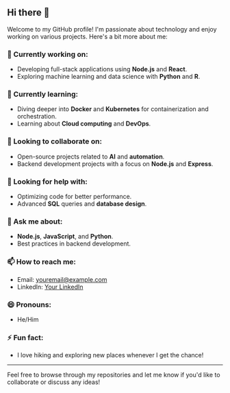 ## Hi there 👋

Welcome to my GitHub profile! I'm passionate about technology and enjoy working on various projects. Here's a bit more about me:

### 🔭 Currently working on:
- Developing full-stack applications using **Node.js** and **React**.
- Exploring machine learning and data science with **Python** and **R**.

### 🌱 Currently learning:
- Diving deeper into **Docker** and **Kubernetes** for containerization and orchestration.
- Learning about **Cloud computing** and **DevOps**.

### 👯 Looking to collaborate on:
- Open-source projects related to **AI** and **automation**.
- Backend development projects with a focus on **Node.js** and **Express**.

### 🤔 Looking for help with:
- Optimizing code for better performance.
- Advanced **SQL** queries and **database design**.

### 💬 Ask me about:
- **Node.js**, **JavaScript**, and **Python**.
- Best practices in backend development.

### 📫 How to reach me:
- Email: [youremail@example.com](mailto:youremail@example.com)
- LinkedIn: [Your LinkedIn](https://linkedin.com/in/yourprofile)

### 😄 Pronouns:
- He/Him

### ⚡ Fun fact:
- I love hiking and exploring new places whenever I get the chance!

---

Feel free to browse through my repositories and let me know if you'd like to collaborate or discuss any ideas!
